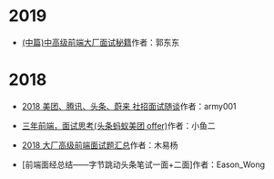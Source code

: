 # 2019

- [(中篇)中高级前端大厂面试秘籍](<https://github.com/fyuanfen/note/blob/master/review/2019/3/(%E4%B8%AD%E7%AF%87)%E4%B8%AD%E9%AB%98%E7%BA%A7%E5%89%8D%E7%AB%AF%E5%A4%A7%E5%8E%82%E9%9D%A2%E8%AF%95%E7%A7%98%E7%B1%8D.md>)作者：郭东东

# 2018

- [2018 美团、腾讯、头条、蔚来 社招面试随谈](https://github.com/fyuanfen/note/blob/master/review/2018/6/2018%20%E7%BE%8E%E5%9B%A2%E3%80%81%E8%85%BE%E8%AE%AF%E3%80%81%E5%A4%B4%E6%9D%A1%E3%80%81%E8%94%9A%E6%9D%A5%20%E7%A4%BE%E6%8B%9B%E9%9D%A2%E8%AF%95%E9%9A%8F%E8%B0%88.md)作者：army001

- [三年前端，面试思考(头条蚂蚁美团 offer)](<https://github.com/fyuanfen/note/blob/master/review/2018/11/%E4%B8%89%E5%B9%B4%E5%89%8D%E7%AB%AF%EF%BC%8C%E9%9D%A2%E8%AF%95%E6%80%9D%E8%80%83(%E5%A4%B4%E6%9D%A1%E8%9A%82%E8%9A%81%E7%BE%8E%E5%9B%A2offer).md>)作者：小鱼二

* [2018 大厂高级前端面试题汇总](https://github.com/fyuanfen/note/blob/master/review/2018/10/2018%E5%A4%A7%E5%8E%82%E9%AB%98%E7%BA%A7%E5%89%8D%E7%AB%AF%E9%9D%A2%E8%AF%95%E9%A2%98%E6%B1%87%E6%80%BB.md)作者：木易杨

* [前端面经总结——字节跳动头条笔试一面+二面]作者：Eason_Wong
